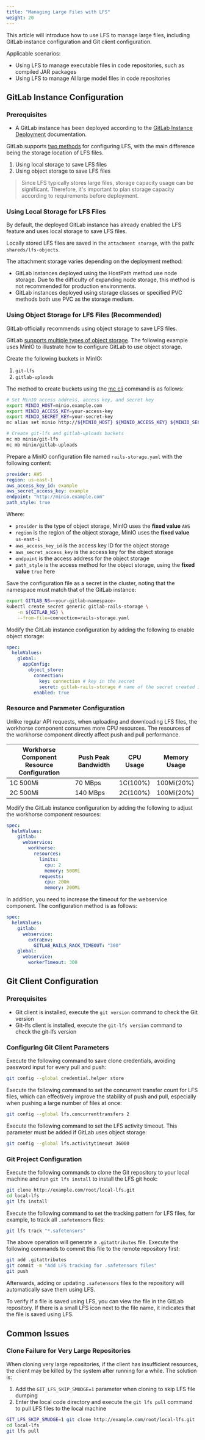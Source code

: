 ```yaml
---
title: "Managing Large Files with LFS"
weight: 20
---
```


This article will introduce how to use LFS to manage large files, including GitLab instance configuration and Git client configuration.

Applicable scenarios:

- Using LFS to manage executable files in code repositories, such as compiled JAR packages
- Using LFS to manage AI large model files in code repositories

## GitLab Instance Configuration

### Prerequisites

- A GitLab instance has been deployed according to the [GitLab Instance Deployment](../install/03_gitlab_deploy.md) documentation.

GitLab supports [two methods](https://docs.gitlab.com/ee/administration/lfs/?tab=Helm+chart+%28Kubernetes%29) for configuring LFS, with the main difference being the storage location of LFS files.

1. Using local storage to save LFS files
2. Using object storage to save LFS files

> Since LFS typically stores large files, storage capacity usage can be significant. Therefore, it's important to plan storage capacity according to requirements before deployment.

### Using Local Storage for LFS Files

By default, the deployed GitLab instance has already enabled the LFS feature and uses local storage to save LFS files.

Locally stored LFS files are saved in the `attachment storage`, with the path: `shareds/lfs-objects`.

The attachment storage varies depending on the deployment method:

- GitLab instances deployed using the HostPath method use node storage. Due to the difficulty of expanding node storage, this method is not recommended for production environments.
- GitLab instances deployed using storage classes or specified PVC methods both use PVC as the storage medium.

### Using Object Storage for LFS Files (Recommended)

GitLab officially recommends using object storage to save LFS files.

GitLab [supports multiple types of object storage](https://docs.gitlab.com/ee/administration/object_storage.html#supported-object-storage-providers). The following example uses MinIO to illustrate how to configure GitLab to use object storage.

Create the following buckets in MinIO:

1. `git-lfs`
2. `gitlab-uploads`

The method to create buckets using the [mc cli](https://min.io/docs/minio/linux/reference/minio-mc.html#id3) command is as follows:

```bash
# Set MinIO access address, access key, and secret key
export MINIO_HOST=minio.example.com
export MINIO_ACCESS_KEY=your-access-key
export MINIO_SECRET_KEY=your-secret-key
mc alias set minio http://${MINIO_HOST} ${MINIO_ACCESS_KEY} ${MINIO_SECRET_KEY}

# Create git-lfs and gitlab-uploads buckets
mc mb minio/git-lfs
mc mb minio/gitlab-uploads
```

Prepare a MinIO configuration file named `rails-storage.yaml` with the following content:

```yaml
provider: AWS
region: us-east-1
aws_access_key_id: example
aws_secret_access_key: example
endpoint: "http://minio.example.com"
path_style: true
```

Where:

- `provider` is the type of object storage, MinIO uses the **fixed value** `AWS`
- `region` is the region of the object storage, MinIO uses the **fixed value** `us-east-1`
- `aws_access_key_id` is the access key ID for the object storage
- `aws_secret_access_key` is the access key for the object storage
- `endpoint` is the access address for the object storage
- `path_style` is the access method for the object storage, using the **fixed value** `true` here

Save the configuration file as a secret in the cluster, noting that the namespace must match that of the GitLab instance:

```bash
export GITLAB_NS=<your-gitlab-namespace>
kubectl create secret generic gitlab-rails-storage \
    -n ${GITLAB_NS} \
    --from-file=connection=rails-storage.yaml
```

Modify the GitLab instance configuration by adding the following to enable object storage:

```yaml
spec:
  helmValues:
    global:
      appConfig:
        object_store:
          connection:
            key: connection # key in the secret
            secret: gitlab-rails-storage # name of the secret created in the previous step
          enabled: true
```

### Resource and Parameter Configuration

Unlike regular API requests, when uploading and downloading LFS files, the workhorse component consumes more CPU resources. The resources of the workhorse component directly affect push and pull performance.

| Workhorse Component Resource Configuration | Push Peak Bandwidth | CPU Usage | Memory Usage |
| ------------------------------------------ | ------------------ | --------- | ------------ |
| 1C 500Mi                                   | 70 MBps            | 1C(100%)  | 100Mi(20%)   |
| 2C 500Mi                                   | 140 MBps           | 2C(100%)  | 100Mi(20%)   |

Modify the GitLab instance configuration by adding the following to adjust the workhorse component resources:

```yaml
spec:
  helmValues:
    gitlab:
      webservice:
        workhorse:
          resources:
            limits:
              cpu: 2
              memory: 500Mi
            requests:
              cpu: 200m
              memory: 200Mi
```

In addition, you need to increase the timeout for the webservice component. The configuration method is as follows:

```yaml
spec:
  helmValues:
    gitlab:
      webservice:
        extraEnv:
          GITLAB_RAILS_RACK_TIMEOUT: "300"
    global:
      webservice:
        workerTimeout: 300
```

## Git Client Configuration

### Prerequisites

- Git client is installed, execute the `git version` command to check the Git version
- Git-lfs client is installed, execute the `git-lfs version` command to check the git-lfs version

### Configuring Git Client Parameters

Execute the following command to save clone credentials, avoiding password input for every pull and push:

```bash
git config --global credential.helper store
```

Execute the following command to set the concurrent transfer count for LFS files, which can effectively improve the stability of push and pull, especially when pushing a large number of files at once:

```bash
git config --global lfs.concurrenttransfers 2
```

Execute the following command to set the LFS activity timeout. This parameter must be added if GitLab uses object storage:

```bash
git config --global lfs.activitytimeout 36000
```

### Git Project Configuration

Execute the following commands to clone the Git repository to your local machine and run `git lfs install` to install the LFS git hook:

```bash
git clone http://example.com/root/local-lfs.git
cd local-lfs
git lfs install
```

Execute the following command to set the tracking pattern for LFS files, for example, to track all `.safetensors` files:

```bash
git lfs track "*.safetensors"
```

The above operation will generate a `.gitattributes` file. Execute the following commands to commit this file to the remote repository first:

```bash
git add .gitattributes
git commit -m "Add LFS tracking for .safetensors files"
git push
```

Afterwards, adding or updating `.safetensors` files to the repository will automatically save them using LFS.

To verify if a file is saved using LFS, you can view the file in the GitLab repository. If there is a small LFS icon next to the file name, it indicates that the file is saved using LFS.

## Common Issues

### Clone Failure for Very Large Repositories

When cloning very large repositories, if the client has insufficient resources, the client may be killed by the system after running for a while. The solution is:

1. Add the `GIT_LFS_SKIP_SMUDGE=1` parameter when cloning to skip LFS file dumping
2. Enter the local code directory and execute the `git lfs pull` command to pull LFS files to the local machine

<!-- lint ignore code-block-split-list -->

```bash
GIT_LFS_SKIP_SMUDGE=1 git clone http://example.com/root/local-lfs.git
cd local-lfs
git lfs pull
```
